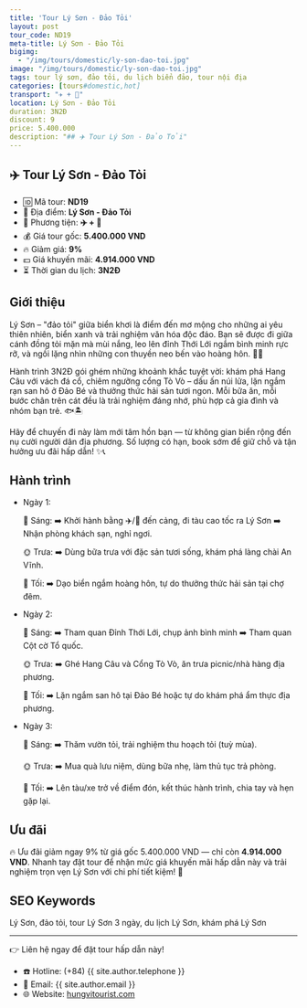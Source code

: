 ```yaml
---
title: 'Tour Lý Sơn - Đảo Tỏi'
layout: post
tour_code: ND19
meta-title: Lý Sơn - Đảo Tỏi
bigimg:
  - "/img/tours/domestic/ly-son-dao-toi.jpg"
image: "/img/tours/domestic/ly-son-dao-toi.jpg"
tags: tour lý sơn, đảo tỏi, du lịch biển đảo, tour nội địa
categories: [tours#domestic,hot]
transport: "✈️ + 🚅"
location: Lý Sơn - Đảo Tỏi
duration: 3N2Đ
discount: 9
price: 5.400.000
description: "## ✈️ Tour Lý Sơn - Đảo Tỏi"
---
```


## ✈️ Tour Lý Sơn - Đảo Tỏi 

- 🆔 Mã tour: **ND19**
- 📍 Địa điểm: **Lý Sơn - Đảo Tỏi**
- 🚗 Phương tiện: **✈️ + 🚅**
- 💰 Giá tour gốc: **5.400.000 VND**
- 🔥 Giảm giá: **9%**
- 💵 Giá khuyến mãi: **4.914.000 VND**
- ⏳ Thời gian du lịch: **3N2Đ**

## Giới thiệu
Lý Sơn – "đảo tỏi" giữa biển khơi là điểm đến mơ mộng cho những ai yêu thiên nhiên, biển xanh và trải nghiệm văn hóa độc đáo. Bạn sẽ được đi giữa cánh đồng tỏi mặn mà mùi nắng, leo lên đỉnh Thới Lới ngắm bình minh rực rỡ, và ngồi lặng nhìn những con thuyền neo bến vào hoàng hôn. 🌊🌅

Hành trình 3N2Đ gói ghém những khoảnh khắc tuyệt vời: khám phá Hang Câu với vách đá cổ, chiêm ngưỡng cổng Tò Vò – dấu ấn núi lửa, lặn ngắm rạn san hô ở Đảo Bé và thưởng thức hải sản tươi ngon. Mỗi bữa ăn, mỗi bước chân trên cát đều là trải nghiệm đáng nhớ, phù hợp cả gia đình và nhóm bạn trẻ. 🐟🏝️

Hãy để chuyến đi này làm mới tâm hồn bạn — từ không gian biển rộng đến nụ cười người dân địa phương. Số lượng có hạn, book sớm để giữ chỗ và tận hưởng ưu đãi hấp dẫn! ✨📞

## Hành trình
- Ngày 1:

  🌅 Sáng: ➡️ Khởi hành bằng ✈️/🚅 đến cảng, đi tàu cao tốc ra Lý Sơn ➡️ Nhận phòng khách sạn, nghỉ ngơi.

  🌞 Trưa: ➡️ Dùng bữa trưa với đặc sản tươi sống, khám phá làng chài An Vĩnh.

  🌙 Tối: ➡️ Dạo biển ngắm hoàng hôn, tự do thưởng thức hải sản tại chợ đêm.
- Ngày 2:

  🌅 Sáng: ➡️ Tham quan Đỉnh Thới Lới, chụp ảnh bình minh ➡️ Tham quan Cột cờ Tổ quốc.

  🌞 Trưa: ➡️ Ghé Hang Câu và Cổng Tò Vò, ăn trưa picnic/nhà hàng địa phương.

  🌙 Tối: ➡️ Lặn ngắm san hô tại Đảo Bé hoặc tự do khám phá ẩm thực địa phương.
- Ngày 3:

  🌅 Sáng: ➡️ Thăm vườn tỏi, trải nghiệm thu hoạch tỏi (tuỳ mùa).

  🌞 Trưa: ➡️ Mua quà lưu niệm, dùng bữa nhẹ, làm thủ tục trả phòng.

  🌙 Tối: ➡️ Lên tàu/xe trở về điểm đón, kết thúc hành trình, chia tay và hẹn gặp lại.

## Ưu đãi
🔥 Ưu đãi giảm ngay 9% từ giá gốc 5.400.000 VND — chỉ còn **4.914.000 VND**. Nhanh tay đặt tour để nhận mức giá khuyến mãi hấp dẫn này và trải nghiệm trọn vẹn Lý Sơn với chi phí tiết kiệm! 🎉

## SEO Keywords
Lý Sơn, đảo tỏi, tour Lý Sơn 3 ngày, du lịch Lý Sơn, khám phá Lý Sơn

---

👉 Liên hệ ngay để đặt tour hấp dẫn này!

- ☎️ Hotline: (+84) {{ site.author.telephone }}
- 📧 Email: {{ site.author.email }}
- 🌐 Website: [hungvitourist.com](https://hungvitourist.com)

